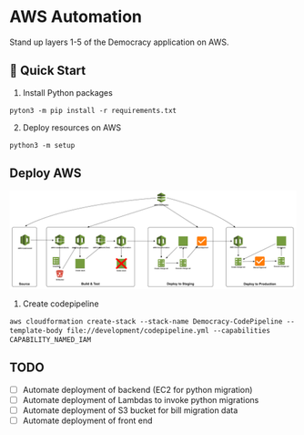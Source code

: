 # AWS Automation

Stand up layers 1-5 of the Democracy application on AWS.

## :rocket: Quick Start

1. Install Python packages

  ```shell
  pyton3 -m pip install -r requirements.txt
  ```

2. Deploy resources on AWS

  ```shell
  python3 -m setup
  ```

## Deploy AWS

![AWS infrastructure diagram](./docs/Pipeline_Design.png)

1. Create codepipeline

```shell
aws cloudformation create-stack --stack-name Democracy-CodePipeline --template-body file://development/codepipeline.yml --capabilities CAPABILITY_NAMED_IAM
```

## TODO

- [ ] Automate deployment of backend (EC2 for python migration)
- [ ] Automate deployment of Lambdas to invoke python migrations
- [ ] Automate deployment of S3 bucket for bill migration data
- [ ] Automate deployment of front end
